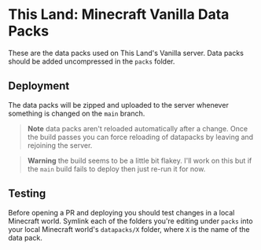 
# This Land: Minecraft Vanilla Data Packs

These are the data packs used on This Land's Vanilla server. Data packs should be added uncompressed in the `packs` folder.

## Deployment

The data packs will be zipped and uploaded to the server whenever something is changed on the `main` branch.

> **Note** data packs aren't reloaded automatically after a change. Once the build passes you can force reloading of datapacks by leaving and rejoining the server.

> **Warning** the build seems to be a little bit flakey. I'll work on this but if the `main` build fails to deploy then just re-run it for now.

## Testing

Before opening a PR and deploying you should test changes in a local Minecraft world. Symlink each of the folders you're editing under `packs` into your local Minecraft world's `datapacks/X` folder, where `X` is the name of the data pack.
